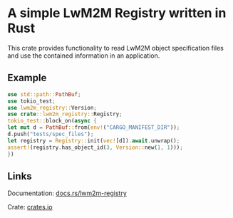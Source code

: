 # A simple LwM2M Registry written in Rust

This crate provides functionality to read LwM2M object specification files and use the contained
information in an application.

## Example

```rust
use std::path::PathBuf;
use tokio_test;
use lwm2m_registry::Version;
use crate::lwm2m_registry::Registry;
tokio_test::block_on(async {
let mut d = PathBuf::from(env!("CARGO_MANIFEST_DIR"));
d.push("tests/spec_files");
let registry = Registry::init(vec![d]).await.unwrap();
assert!(registry.has_object_id(3, Version::new(1, 1)));
})
```
## Links

Documentation: [docs.rs/lwm2m-registry](https://docs.rs/lwm2m-registry/latest/lwm2m_registry/)

Crate: [crates.io](https://crates.io/crates/lwm2m-registry)
